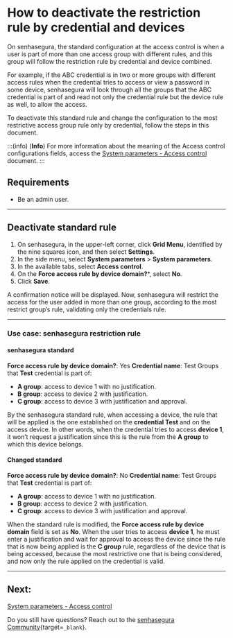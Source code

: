 # How to deactivate the restriction rule by credential and devices

On senhasegura, the standard configuration at the access control is when a user is part of more than one access group with different rules, and this group will follow the restriction rule by credential and device combined.

For example, if the ABC credential is in two or more groups with different access rules when the credential tries to access or view a password in some device, senhasegura will look through all the groups that the ABC credential is part of and read not only the credential rule but the device rule as well, to allow the access.

To deactivate this standard rule and change the configuration to the most restrictive access group rule only by credential, follow the steps in this document.

:::(info) (**Info**)
For more information about the meaning of the Access control configurations fields, access the [System parameters - Access control](/v3-33/docs/pam-session-system-parameters-access-control) document.
:::

## Requirements

* Be an admin user.
---

## Deactivate standard rule

1. On senhasegura, in the upper-left corner, click **Grid Menu**, identified by the nine squares icon, and then select **Settings**.
2. In the side menu, select **System parameters** >  **System parameters**.
3. In the available tabs, select **Access control**.
4. On the **Force access rule by device domain?***, select **No**.
5. Click **Save**.

A confirmation notice will be displayed. Now, senhasegura will restrict the access for the user added in more than one group, according to the most restrict group’s rule, validating only the credentials rule.

---

### Use case: senhasegura restriction rule

#### senhasegura standard
**Force access rule by device domain?**: Yes
**Credential name**: Test
Groups that **Test** credential is part of:

* **A group**: access to device 1 with no justification.
* **B group**: access to device 2 with justification.
* **C group**: access to device 3 with justification and approval.

By the senhasegura standard rule, when accessing a device, the rule that will be applied is the one established on the **credential Test** and on the access device. In other words, when the credential tries to access **device 1**, it won’t request a justification since this is the rule from the **A group** to which this device belongs.

#### Changed standard
**Force access rule by device domain?**: No
**Credential name**: Test
Groups that **Test** credential is part of:

* **A group**: access to device 1 with no justification.
* **B group**: access to device 2 with justification.
* **C group**: access to device 3 with justification and approval.

When the standard rule is modified, the **Force access rule by device domain** field is set as **No**. When the user tries to access **device 1**, he must enter a justification and wait for approval to access the device since the rule that is now being applied is the **C group** rule, regardless of the device that is being accessed, because the most restrictive one that is being considered, and now only the rule applied on the credential is valid.

---
## Next:
[System parameters - Access control](/v3-33/docs/pam-session-system-parameters-access-control)

Do you still have questions? Reach out to the [senhasegura Community](https://community.senhasegura.io/){target=`_blank`}.